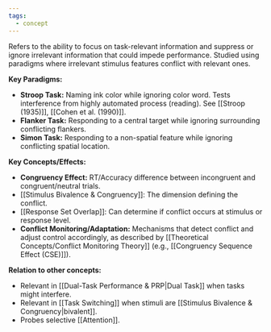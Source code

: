 ```yaml
---
tags:
  - concept
---
```


Refers to the ability to focus on task-relevant information and suppress or ignore irrelevant information that could impede performance. Studied using paradigms where irrelevant stimulus features conflict with relevant ones.

**Key Paradigms:**

- **Stroop Task:** Naming ink color while ignoring color word. Tests interference from highly automated process (reading). See [[Stroop (1935)]], [[Cohen et al. (1990)]].
- **Flanker Task:** Responding to a central target while ignoring surrounding conflicting flankers.
- **Simon Task:** Responding to a non-spatial feature while ignoring conflicting spatial location.

**Key Concepts/Effects:**

- **Congruency Effect:** RT/Accuracy difference between incongruent and congruent/neutral trials.
- [[Stimulus Bivalence & Congruency]]: The dimension defining the conflict.
- [[Response Set Overlap]]: Can determine if conflict occurs at stimulus or response level.
- **Conflict Monitoring/Adaptation:** Mechanisms that detect conflict and adjust control accordingly, as described by [[Theoretical Concepts/Conflict Monitoring Theory]] (e.g., [[Congruency Sequence Effect (CSE)]]).

**Relation to other concepts:**

- Relevant in [[Dual-Task Performance & PRP|Dual Task]] when tasks might interfere.
- Relevant in [[Task Switching]] when stimuli are [[Stimulus Bivalence & Congruency|bivalent]].
- Probes selective [[Attention]].
